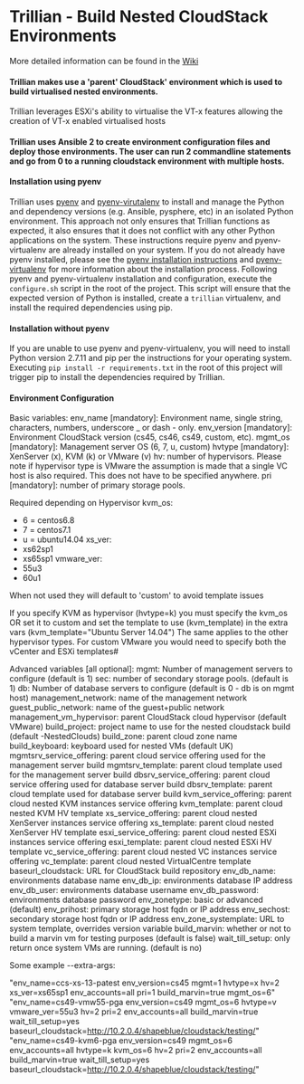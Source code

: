# Trillian - Build Nested CloudStack Environments

More detailed information can be found in the [Wiki](https://github.com/shapeblue/Trillian/wiki)


#### Trillian makes use a 'parent' CloudStack' environment which is used to build virtualised nested environments.

Trillian leverages ESXi's ability to virtualise the VT-x features allowing the creation of VT-x enabled virtualised hosts

#### Trillian uses Ansible 2 to create environment configuration files and deploy those environments. The user can run 2 commandline statements and go from 0 to a running cloudstack environment with multiple hosts. 

#### Installation using pyenv

Trillian uses [pyenv](https://github.com/yyuu/pyenv) and [pyenv-virutalenv](https://github.com/yyuu/pyenv-virtualenv) to install and manage the Python and dependency versions (e.g. Ansible, pysphere, etc) in an isolated Python environment.  This approach not only ensures that Trillian functions as expected, it also ensures that it does not conflict with any other Python applications on the system.  These instructions require pyenv and pyenv-virtualenv are already installed on your system.  If you do not already have pyenv installed, please see the [pyenv installation instructions](https://github.com/yyuu/pyenv-virtualenv) and [pyenv-virtualenv](https://github.com/yyuu/pyenv-virtualenv#installation) for more information about the installation process.  Following pyenv and pyenv-virtualenv installation and configuration, execute the ``configure.sh`` script in the root of the project.  This script will ensure that the expected version of Python is installed, create a ``trillian`` virtualenv, and install the required dependencies using pip.

#### Installation without pyenv

If you are unable to use pyenv and pyenv-virtualenv, you will need to install Python version 2.7.11 and pip per the instructions for your operating system.  Executing ``pip install -r requirements.txt`` in the root of this project will trigger pip to install the dependencies required by Trillian.

#### Environment Configuration

 Basic variables:
   env_name [mandatory]: Environment name, single string, characters, numbers, underscore _ or dash - only.
   env_version [mandatory]: Environment CloudStack version (cs45, cs46, cs49, custom, etc).
   mgmt_os [mandatory]: Management server OS (6, 7, u, custom)
   hvtype [mandatory]: XenServer (x), KVM (k) or VMware (v)
   hv: number of hypervisors. Please note if hypervisor type is VMware the assumption is made that a single VC host is also required.                            This does not have to be specified anywhere.
   pri [mandatory]: number of primary storage pools.
   
 Required depending on Hypervisor
 kvm_os:
 -	6 = centos6.8
 -	7 = centos7.1
 -	u = ubuntu14.04
 xs_ver:
 -	xs62sp1
 -	xs65sp1
 vmware_ver:
 -	55u3
 -	60u1

 When not used they will default to 'custom' to avoid template issues

 If you specify KVM as hypervisor  (hvtype=k) you must specify the kvm_os OR set it to custom and set the template to use (kvm_template) in the extra vars (kvm_template="Ubuntu Server 14.04")
 The same applies to the other hypervisor types. For custom VMware you would need to specify both the vCenter and ESXi templates#



 Advanced variables [all optional]:
   mgmt: Number of management servers to configure (default is 1)
   sec: number of secondary storage pools. (default is 1)
   db: Number of database servers to configure (default is 0 - db is on mgmt host)
   management_network: name of the management network
   guest_public_network: name of the guest+public network
   management_vm_hypervisor: parent CloudStack cloud hypervisor (default VMware)
   build_project: project name to use for the nested cloudstack build (default <accountname>-NestedClouds)
   build_zone: parent cloud zone name
   build_keyboard: keyboard used for nested VMs (default UK)
   mgmtsrv_service_offering: parent cloud service offering used for the management server build
   mgmtsrv_template: parent cloud template used for the management server build
   dbsrv_service_offering: parent cloud service offering used for database server build
   dbsrv_template: parent cloud template used for database server build
   kvm_service_offering: parent cloud nested KVM instances service offering
   kvm_template: parent cloud nested KVM HV template
   xs_service_offering: parent cloud nested XenServer instances service offering
   xs_template: parent cloud nested XenServer HV template
   esxi_service_offering: parent cloud nested ESXi instances service offering
   esxi_template: parent cloud nested ESXi HV template
   vc_service_offering: parent cloud nested VC instances service offering
   vc_template: parent cloud nested VirtualCentre template
   baseurl_cloudstack: URL for CloudStack build repository
   env_db_name: environments database name
   env_db_ip: environments database IP address
   env_db_user: environments database username
   env_db_password: environments database password
   env_zonetype: basic or advanced (default)
   env_prihost: primary storage host fqdn or IP address
   env_sechost: secondary storage host fqdn or IP address
   env_zone_systemplate: URL to system template, overrides version variable
   build_marvin: whether or not to build a marvin vm for testing purposes (default is false)
   wait_till_setup: only return once system VMs are running. (default is no)


 Some example --extra-args:

 "env_name=ccs-xs-13-patest env_version=cs45 mgmt=1 hvtype=x hv=2 xs_ver=xs65sp1 env_accounts=all pri=1 build_marvin=true mgmt_os=6"
 "env_name=cs49-vmw55-pga env_version=cs49 mgmt_os=6 hvtype=v vmware_ver=55u3 hv=2 pri=2 env_accounts=all build_marvin=true wait_till_setup=yes baseurl_cloudstack=http://10.2.0.4/shapeblue/cloudstack/testing/"
 "env_name=cs49-kvm6-pga env_version=cs49 mgmt_os=6 env_accounts=all hvtype=k kvm_os=6 hv=2 pri=2 env_accounts=all build_marvin=true wait_till_setup=yes baseurl_cloudstack=http://10.2.0.4/shapeblue/cloudstack/testing/"
